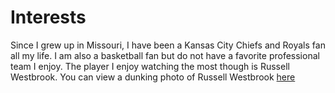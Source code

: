 # Interests
Since I grew up in Missouri, I have been a Kansas City Chiefs and Royals fan all my life. I am also a basketball fan but do not have a favorite professional team I enjoy. The player I enjoy watching the most though is Russell Westbrook.
You can view a dunking photo of Russell Westbrook <a href="https://www.zimbio.com/photos/Russell+Westbrook/Oklahoma+City+Thunder+v+Cleveland+Cavaliers/87bWQbiGxTG">here</a>
